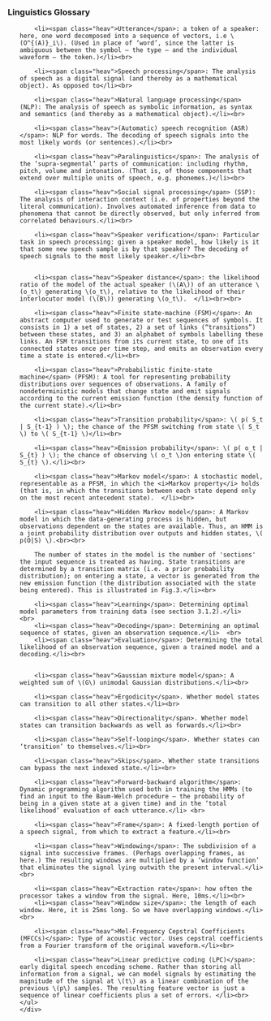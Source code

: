 <div class="accordion">
	<h3>Linguistics Glossary</h3>
	<div>
	<ul>

		<li><span class="heav">Utterance</span>: a token of a speaker: here, one word decomposed into a sequence of vectors, i.e \(O^{(A)}_i\). (Used in place of ‘word’, since the latter is ambiguous between the symbol – the type – and the individual waveform – the token.)</li><br>

		<li><span class="heav">Speech processing</span>: The analysis of speech as a digital signal (and thereby as a mathematical object). As opposed to</li><br>

		<li><span class="heav">Natural language processing</span> (NLP): The analysis of speech as symbolic information, as syntax and semantics (and thereby as a mathematical object).</li><br>

		<li><span class="heav">(Automatic) speech recognition (ASR)</span>: NLP for words. The decoding of speech signals into the most likely words (or sentences).</li><br>

		<li><span class="heav">Paralinguistics</span>: The analysis of the ‘supra-segmental’ parts of communication: including rhythm, pitch, volume and intonation. (That is, of those components that extend over multiple units of speech, e.g. phonemes.)</li><br>

		<li><span class="heav">Social signal processing</span> (SSP): The analysis of interaction context (i.e. of properties beyond the literal communication). Involves automated inference from data to phenomena that cannot be directly observed, but only inferred from correlated behaviours.</li><br>

		<li><span class="heav">Speaker verification</span>: Particular task in speech processing: given a speaker model, how likely is it that some new speech sample is by that speaker? The decoding of speech signals to the most likely speaker.</li><br>


		<li><span class="heav">Speaker distance</span>: the likelihood ratio of the model of the actual speaker (\(A\)) of an utterance \(o_t\) generating \(o_t\), relative to the likelihood of their interlocutor model (\(B\)) generating \(o_t\).  </li><br><br>

		<li><span class="heav">Finite state-machine (FSM)</span>: An abstract computer used to generate or test sequences of symbols. It consists in 1) a set of states, 2) a set of links (“transitions”) between these states, and 3) an alphabet of symbols labelling these links. An FSM transitions from its current state, to one of its connected states once per time step, and emits an observation every time a state is entered.</li><br>

		<li><span class="heav">Probabilistic finite-state machine</span> (PFSM): A tool for representing probability distributions over sequences of observations. A family of nondeterministic models that change state and emit signals according to the current emission function (the density function of the current state).</li><br>

		<li><span class="heav">Transition probability</span>: \( p( S_t | S_{t-1} ) \); the chance of the PFSM switching from state \( S_t \) to \( S_{t-1} \)</li><br>

		<li><span class="heav">Emission probability</span>: \( p( o_t | S_{t} ) \); the chance of observing \( o_t \)on entering state \( S_{t} \).</li><br>

		<li><span class="heav">Markov model</span>: A stochastic model, representable as a PFSM, in which the <i>Markov property</i> holds (that is, in which the transitions between each state depend only on the most recent antecedent state).	</li><br>

		<li><span class="heav">Hidden Markov model</span>: A Markov model in which the data-generating process is hidden, but observations dependent on the states are available. Thus, an HMM is a joint probability distribution over outputs and hidden states, \(  p(O|S) \).<br><br>

		The number of states in the model is the number of 'sections' the input sequence is treated as having. State transitions are determined by a transition matrix (i.e. a prior probability distribution); on entering a state, a vector is generated from the new emission function (the distribution associated with the state being entered). This is illustrated in Fig.3.</li><br>

		<li><span class="heav">Learning</span>: Determining optimal model parameters from training data (see section 3.1.2).</li>	<br>
		<li><span class="heav">Decoding</span>: Determining an optimal sequence of states, given an observation sequence.</li> 	<br>
		<li><span class="heav">Evaluation</span>: Determining the total likelihood of an observation sequence, given a trained model and a decoding.</li><br>

		
		<li><span class="heav">Gaussian mixture model</span>: A weighted sum of \(G\) unimodal Gaussian distributions.</li><br>

		<li><span class="heav">Ergodicity</span>. Whether model states can transition to all other states.</li><br>

		<li><span class="heav">Directionality</span>. Whether model states can transition backwards as well as forwards.</li><br>

		<li><span class="heav">Self-looping</span>. Whether states can ‘transition’ to themselves.</li><br>

		<li><span class="heav">Skips</span>. Whether state transitions can bypass the next indexed state.</li><br>

		<li><span class="heav">Forward-backward algorithm</span>: Dynamic programming algorithm used both in training the HMMs (to find an input to the Baum-Welch procedure – the probability of being in a given state at a given time) and in the ‘total likelihood’ evaluation of each utterance.</li> <br>

		<li><span class="heav">Frame</span>: A fixed-length portion of a speech signal, from which to extract a feature.</li><br>
		
		<li><span class="heav">Windowing</span>: The subdivision of a signal into successive frames. (Perhaps overlapping frames, as here.) The resulting windows are multiplied by a ‘window function’ that eliminates the signal lying outwith the present interval.</li><br>

		<li><span class="heav">Extraction rate</span>: how often the processor takes a window from the signal. Here, 10ms.</li><br>
		<li><span class="heav">Window size</span>: the length of each window. Here, it is 25ms long. So we have overlapping windows.</li><br>

		<li><span class="heav">Mel-Frequency Cepstral Coefficients (MFCCs)</span>: Type of acoustic vector. Uses cepstral coefficients from a Fourier transform of the original waveform.</li><br>

		<li><span class="heav">Linear predictive coding (LPC)</span>: early digital speech encoding scheme. Rather than storing all information from a signal, we can model signals by estimating the magnitude of the signal at \(t\) as a linear combination of the previous \(p\) samples. The resulting feature vector is just a sequence of linear coefficients plus a set of errors. </li><br>
	</ul>
	</div>
</div>